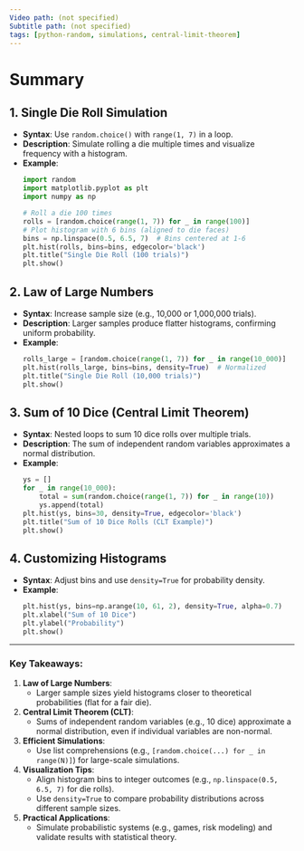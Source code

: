 ```yaml
---
Video path: (not specified)  
Subtitle path: (not specified)  
tags: [python-random, simulations, central-limit-theorem]  
---
```


# Summary

## 1. **Single Die Roll Simulation**  
   - **Syntax**: Use `random.choice()` with `range(1, 7)` in a loop.  
   - **Description**: Simulate rolling a die multiple times and visualize frequency with a histogram.  
   - **Example**:  
     ```python  
     import random  
     import matplotlib.pyplot as plt  
     import numpy as np  

     # Roll a die 100 times  
     rolls = [random.choice(range(1, 7)) for _ in range(100)]  
     # Plot histogram with 6 bins (aligned to die faces)  
     bins = np.linspace(0.5, 6.5, 7)  # Bins centered at 1-6  
     plt.hist(rolls, bins=bins, edgecolor='black')  
     plt.title("Single Die Roll (100 trials)")  
     plt.show()  
     ```

## 2. **Law of Large Numbers**  
   - **Syntax**: Increase sample size (e.g., 10,000 or 1,000,000 trials).  
   - **Description**: Larger samples produce flatter histograms, confirming uniform probability.  
   - **Example**:  
     ```python  
     rolls_large = [random.choice(range(1, 7)) for _ in range(10_000)]  
     plt.hist(rolls_large, bins=bins, density=True)  # Normalized  
     plt.title("Single Die Roll (10,000 trials)")  
     plt.show()  
     ```

## 3. **Sum of 10 Dice (Central Limit Theorem)**  
   - **Syntax**: Nested loops to sum 10 dice rolls over multiple trials.  
   - **Description**: The sum of independent random variables approximates a normal distribution.  
   - **Example**:  
     ```python  
     ys = []  
     for _ in range(10_000):  
         total = sum(random.choice(range(1, 7)) for _ in range(10))  
         ys.append(total)  
     plt.hist(ys, bins=30, density=True, edgecolor='black')  
     plt.title("Sum of 10 Dice Rolls (CLT Example)")  
     plt.show()  
     ```

## 4. **Customizing Histograms**  
   - **Syntax**: Adjust bins and use `density=True` for probability density.  
   - **Example**:  
     ```python  
     plt.hist(ys, bins=np.arange(10, 61, 2), density=True, alpha=0.7)  
     plt.xlabel("Sum of 10 Dice")  
     plt.ylabel("Probability")  
     plt.show()  
     ```

---

### Key Takeaways:  
1. **Law of Large Numbers**:  
   - Larger sample sizes yield histograms closer to theoretical probabilities (flat for a fair die).  
2. **Central Limit Theorem (CLT)**:  
   - Sums of independent random variables (e.g., 10 dice) approximate a normal distribution, even if individual variables are non-normal.  
3. **Efficient Simulations**:  
   - Use list comprehensions (e.g., `[random.choice(...) for _ in range(N)]`) for large-scale simulations.  
4. **Visualization Tips**:  
   - Align histogram bins to integer outcomes (e.g., `np.linspace(0.5, 6.5, 7)` for die rolls).  
   - Use `density=True` to compare probability distributions across different sample sizes.  
5. **Practical Applications**:  
   - Simulate probabilistic systems (e.g., games, risk modeling) and validate results with statistical theory.  